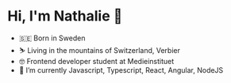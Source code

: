 # Hi, I'm Nathalie 👋
- 🇸🇪 Born in Sweden 
- ⛷️ Living in the mountains of Switzerland, Verbier
- 🤓 Frontend developer student at Medieinstituet
- 🌱 I’m currently Javascript, Typescript, React, Angular, NodeJS
<!--
**NathalieJaneP/nathaliejanep** is a ✨ _special_ ✨ repository because its `README.md` (this file) appears on your GitHub profile.

Here are some ideas to get you started:

- 🔭 I’m currently working on ...
- 🌱 I’m currently learning ...
- 👯 I’m looking to collaborate on ...
- 🤔 I’m looking for help with ...
- 💬 Ask me about ...
- 📫 How to reach me: ...
- 😄 Pronouns: ...
- ⚡ Fun fact: ...
-->
